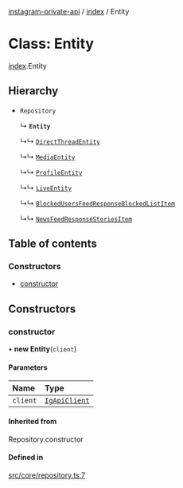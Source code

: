[instagram-private-api](../../README.md) / [index](../../modules/index.md) / Entity

# Class: Entity

[index](../../modules/index.md).Entity

## Hierarchy

- `Repository`

  ↳ **`Entity`**

  ↳↳ [`DirectThreadEntity`](DirectThreadEntity.md)

  ↳↳ [`MediaEntity`](MediaEntity.md)

  ↳↳ [`ProfileEntity`](ProfileEntity.md)

  ↳↳ [`LiveEntity`](LiveEntity.md)

  ↳↳ [`BlockedUsersFeedResponseBlockedListItem`](BlockedUsersFeedResponseBlockedListItem.md)

  ↳↳ [`NewsFeedResponseStoriesItem`](NewsFeedResponseStoriesItem.md)

## Table of contents

### Constructors

- [constructor](Entity.md#constructor)

## Constructors

### constructor

• **new Entity**(`client`)

#### Parameters

| Name | Type |
| :------ | :------ |
| `client` | [`IgApiClient`](IgApiClient.md) |

#### Inherited from

Repository.constructor

#### Defined in

[src/core/repository.ts:7](https://github.com/Nerixyz/instagram-private-api/blob/0e0721c/src/core/repository.ts#L7)
